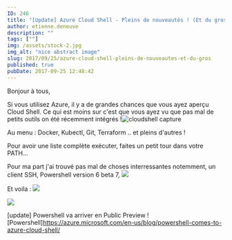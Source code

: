 ```yaml
---
ID: 246
title: "[Update] Azure Cloud Shell - Pleins de nouveautés ! (Et du gros) - Powershell is Coming !"
author: etienne.deneuve
description: ""
tags: [""]
img: /assets/stock-2.jpg
img_alt: "nice abstract image"
slug: 2017/09/25/azure-cloud-shell-pleins-de-nouveautes-et-du-gros
published: true
pubDate: 2017-09-25 12:48:42
---
```


Bonjour à tous,

Si vous utilisez Azure, il y a de grandes chances que vous ayez aperçu Cloud Shell. Ce qui est moins sur c'est que vous ayez vu que pas mal de petits outils on été récemment intégrés !![cloudshell capture](https://etienne.deneuve.xyz/wp-content/uploads/2017/09/cloudshell-containers.png)

Au menu : Docker, Kubectl, Git, Terraform .. et pleins d'autres !

Pour avoir une liste complète exécuter, faites un petit tour dans votre PATH...

Pour ma part j'ai trouvé pas mal de choses interressantes notemment, un client SSH, Powershell version 6 beta 7,
![](https://etienne.deneuve.xyz/wp-content/uploads/2017/09/cloudshell-ps.png)

Et voila :
![](https://etienne.deneuve.xyz/wp-content/uploads/2017/09/Cloud-Shell.png)

![](https://etienne.deneuve.xyz/wp-content/uploads/2017/09/download.png)

[update] Powershell va arriver en Public Preview ! [Powershell]https://azure.microsoft.com/en-us/blog/powershell-comes-to-azure-cloud-shell/
